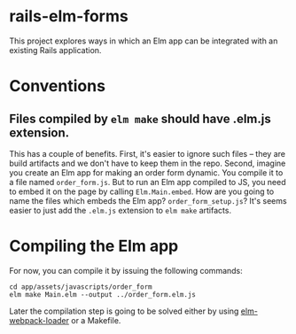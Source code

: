 # rails-elm-forms

This project explores ways in which an Elm app can be integrated with an existing Rails application.

# Conventions

## Files compiled by `elm make` should have .elm.js extension.

This has a couple of benefits. First, it's easier to ignore such files – they are build artifacts
and we don't have to keep them in the repo. Second, imagine you create an Elm app for making
an order form dynamic. You compile it to a file named `order_form.js`. But to run an Elm app
compiled to JS, you need to embed it on the page by calling `Elm.Main.embed`. How are you going to
name the files which embeds the Elm app? `order_form_setup.js`? It's seems easier to just add
the `.elm.js` extension to `elm make` artifacts.

# Compiling the Elm app

For now, you can compile it by issuing the following commands:

```
cd app/assets/javascripts/order_form
elm make Main.elm --output ../order_form.elm.js
```

Later the compilation step is going to be solved either by using
[elm-webpack-loader](https://github.com/rtfeldman/elm-webpack-loader) or a Makefile.
